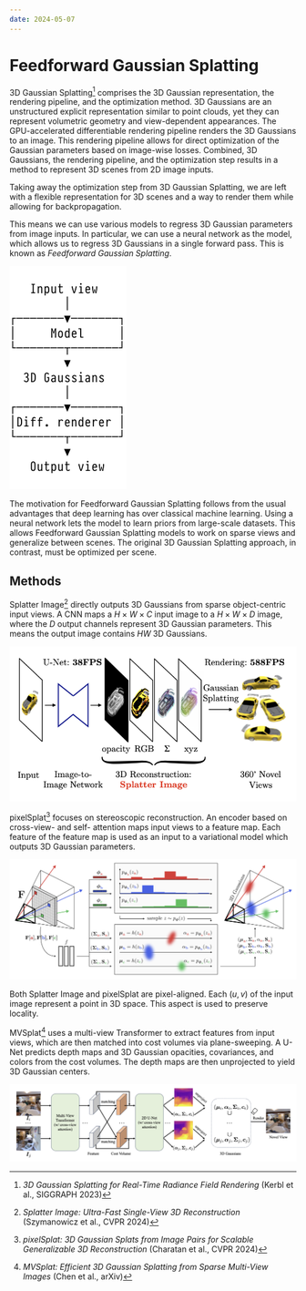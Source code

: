 ```yaml
---
date: 2024-05-07
---
```


# Feedforward Gaussian Splatting

3D Gaussian Splatting[^3dgs] comprises the 3D Gaussian representation, the rendering pipeline, and the optimization method.
3D Gaussians are an unstructured explicit representation similar to point clouds, yet they can represent volumetric geometry and view-dependent appearances.
The GPU-accelerated differentiable rendering pipeline renders the 3D Gaussians to an image.
This rendering pipeline allows for direct optimization of the Gaussian parameters based on image-wise losses.
Combined, 3D Gaussians, the rendering pipeline, and the optimization step results in a method to represent 3D scenes from 2D image inputs.

[^3dgs]: _3D Gaussian Splatting for Real-Time Radiance Field Rendering_ (Kerbl et al., SIGGRAPH 2023)

Taking away the optimization step from 3D Gaussian Splatting, we are left with a flexible representation for 3D scenes and a way to render them while allowing for backpropagation.

This means we can use various models to regress 3D Gaussian parameters from image inputs.
In particular, we can use a neural network as the model, which allows us to regress 3D Gaussians in a single forward pass.
This is known as _Feedforward Gaussian Splatting_.

![](./diagram.svg)

The motivation for Feedforward Gaussian Splatting follows from the usual advantages that deep learning has over classical machine learning.
Using a neural network lets the model to learn priors from large-scale datasets.
This allows Feedforward Gaussian Splatting models to work on sparse views and generalize between scenes.
The original 3D Gaussian Splatting approach, in contrast, must be optimized per scene.

## Methods

Splatter Image[^splatter-image] directly outputs 3D Gaussians from sparse object-centric input views.
A CNN maps a $H \times W \times C$ input image to a $H \times W \times D$ image, where the $D$ output channels represent 3D Gaussian parameters.
This means the output image contains $HW$ 3D Gaussians.

[^splatter-image]: _Splatter Image: Ultra-Fast Single-View 3D Reconstruction_ (Szymanowicz et al., CVPR 2024)

![](./splatter-image.png)

pixelSplat[^pixelsplat] focuses on stereoscopic reconstruction. An encoder based on cross-view- and self- attention maps input views to a feature map.
Each feature of the feature map is used as an input to a variational model which outputs 3D Gaussian parameters.

[^pixelsplat]:_pixelSplat: 3D Gaussian Splats from Image Pairs for Scalable Generalizable 3D Reconstruction_ (Charatan et al., CVPR 2024)

![](./pixelsplat.png)

Both Splatter Image and pixelSplat are pixel-aligned. Each $(u,v)$ of the input image represent a point in 3D space.
This aspect is used to preserve locality.

MVSplat[^mvsplat] uses a multi-view Transformer to extract features from input views, which are then matched into cost volumes via plane-sweeping.
A U-Net predicts depth maps and 3D Gaussian opacities, covariances, and colors from the cost volumes.
The depth maps are then unprojected to yield 3D Gaussian centers.

[^mvsplat]: _MVSplat: Efficient 3D Gaussian Splatting from Sparse Multi-View Images_ (Chen et al., arXiv)

![](./mvsplat.png)
